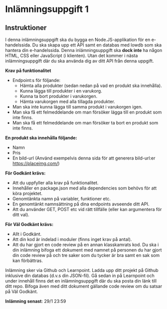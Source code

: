 # Inlämningsuppgift 1

## Instruktioner

I denna inlämningsuppgift ska du bygga en Node.JS-applikation för en e-handelssida. Du ska skapa upp ett API samt en databas med lowdb som ska hantera din e-handelssida. Denna inlämningsuppgift ska **dock inte** ha någon HTML, CSS eller JavaScript (i klienten). Utan det kommer i nästa inlämningsuppgift där du ska använda dig av ditt API från denna uppgift.

**Krav på funktionalitet**
* Endpoint:s för följande:
    * Hämta alla produkter (sedan nedan på vad en produkt ska innehålla).
    * Kunna lägga till produkter i en varukorg.
    * Kunna ta bort produkter i varukorgen.
    * Hämta varukorgen med alla tillagda produkter.
* Man ska inte kunna lägga till samma produkt i varukorgen igen.
* Man ska få ett felmeddelande om man försöker lägga till en produkt som inte finns.
* Man ska få ett felmeddelande om man försöker ta bort en produkt som inte finns.

**En produkt ska innehålla följande:**
* Namn
* Pris
* En bild-url (Använd exempelvis denna sida för att generera bild-url:er https://placeimg.com/)

**För Godkänt krävs:**
* Att du uppfyller alla krav på funktionalitet.
* Innehåller en package.json med alla dependencies som behövs för att köra projektet.
* Genomtänkta namn på variabler, funktioner etc.
* En genomtänkt namnsättning på dina endpoints avseende ditt API.
* Att du använder GET, POST etc vid rätt tillfälle (eller kan argumentera för ditt val).

**För Väl Godkänt krävs:**
* Allt i Godkänt.
* Att din kod är indelad i moduler (finns inget krav på antal).
* Att du har gjort en code review på en annan klasskamrats kod. Du ska i din inlämning bifoga ett dokument med namnet på personen du har gjort
din code review på och tre saker som du tycker är bra samt en sak som kan förbättras.

Inlämning sker via Github och Learnpoint. Ladda upp ditt projekt på Github inklusive din databas (d.v.s din JSON-fil). Gå sedan in på Learnpoint och under innehåll finns det en inlämningsuppgift där du ska posta din länk till ditt repo. Bifoga även med ditt dokument gällande code review om du satsar på Väl Godkänt.

**Inlämning senast**: 29/1 23:59 


